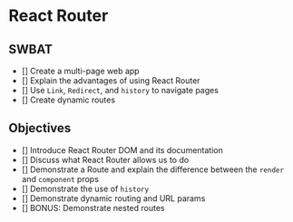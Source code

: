 React Router
=====================================

## SWBAT

- [] Create a multi-page web app
- [] Explain the advantages of using React Router
- [] Use `Link`, `Redirect`, and `history` to navigate pages
- [] Create dynamic routes

## Objectives

- [] Introduce React Router DOM and its documentation
- [] Discuss what React Router allows us to do 
- [] Demonstrate a Route and explain the difference between the `render` and `component` props
- [] Demonstrate the use of `history`
- [] Demonstrate dynamic routing and URL params
- [] BONUS: Demonstrate nested routes


